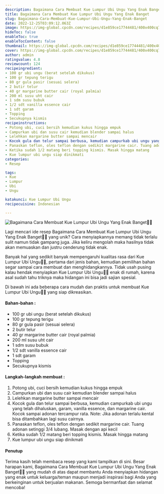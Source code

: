 ```yaml
---
description: Bagaimana Cara Membuat Kue Lumpur Ubi Ungu Yang Enak Banget"
title: Bagaimana Cara Membuat Kue Lumpur Ubi Ungu Yang Enak Banget
slug: Bagaimana-Cara-Membuat-Kue-Lumpur-Ubi-Ungu-Yang-Enak-Banget
date: 2022-12-25T03:09:12.063Z
image: https://img-global.cpcdn.com/recipes/d1e859ce17744481/400x400cq70/photo.jpg
hideToc: false
enableToc: true
enableTocContent: false
thumbnail: https://img-global.cpcdn.com/recipes/d1e859ce17744481/400x400cq70/photo.jpg
cover: https://img-global.cpcdn.com/recipes/d1e859ce17744481/400x400cq70/photo.jpg
author: admin
ratingvalue: 4.8
reviewcount: 124
recipeingredient:
- 100 gr ubi ungu (berat setelah dikukus)
- 100 gr tepung terigu
- 80 gr gula pasir (sesuai selera)
- 2 butir telur
- 40 gr margarine butter cair (royal palmia)
- 200 ml susu uht cair
- 1 sdm susu bubuk
- 1/2 sdt vanilla essence cair
- 1 sdt garam
- Topping
- Secukupnya kismis
recipeinstructions:
- Potong ubi, cuci bersih kemudian kukus hingga empuk
- Campurkan ubi dan susu cair kemudian blender sampai halus
- Lelehkan margarine butter sampai mencair
- Kocok gula dan telur sampai berbusa, kemudian campurkab ubi ungu yang telah dihaluskan, garam, vanilla essence, dan margarine cair. Kocok sampai adonan tercampur rata. Note: Jika adonan terlalu kental bisa ditambahkan lagi susu cairnya.
- Panaskan teflon, oles teflon dengan sedikit margarine cair. Tuang adonan setinggi 3/4 lubang. Masak dengan api kecil
- Ketika sudah 1/2 matang beri topping kismis. Masak hingga matang
- Kue lumpur ubi ungu siap dinikmati
categories:
- Resep

tags:
- Kue
- Lumpur
- Ubi
- Ungu

katakunci: Kue Lumpur Ubi Ungu
recipecuisine: Indonesian

---
```


![Bagaimana Cara Membuat Kue Lumpur Ubi Ungu Yang Enak Banget👩‍🍳](https://img-global.cpcdn.com/recipes/d1e859ce17744481/400x400cq70/photo.jpg)

Lagi mencari ide resep Bagaimana Cara Membuat Kue Lumpur Ubi Ungu Yang Enak Banget👩‍🍳 yang unik? Cara menyiapkannya memang tidak terlalu sulit namun tidak gampang juga. Jika keliru mengolah maka hasilnya tidak akan memuaskan dan justru cenderung tidak enak.

Banyak hal yang sedikit banyak mempengaruhi kualitas rasa dari Kue Lumpur Ubi Ungu👩‍🍳, pertama dari jenis bahan, kemudian pemilihan bahan segar sampai cara membuat dan menghidangkannya. Tidak usah pusing kalau hendak menyiapkan Kue Lumpur Ubi Ungu👩‍🍳 enak di rumah, karena asal sudah tahu triknya maka hidangan ini bisa jadi sajian spesial.

Di bawah ini ada beberapa cara mudah dan praktis untuk membuat Kue Lumpur Ubi Ungu👩‍🍳 yang siap dikreasikan.

<!--inarticleads1-->

#### Bahan-bahan :

- 100 gr ubi ungu (berat setelah dikukus)
- 100 gr tepung terigu
- 80 gr gula pasir (sesuai selera)
- 2 butir telur
- 40 gr margarine butter cair (royal palmia)
- 200 ml susu uht cair
- 1 sdm susu bubuk
- 1/2 sdt vanilla essence cair
- 1 sdt garam
- Topping
- Secukupnya kismis

<!--inarticleads2-->

#### Langkah-langkah membuat :

1. Potong ubi, cuci bersih kemudian kukus hingga empuk
1. Campurkan ubi dan susu cair kemudian blender sampai halus
1. Lelehkan margarine butter sampai mencair
1. Kocok gula dan telur sampai berbusa, kemudian campurkab ubi ungu yang telah dihaluskan, garam, vanilla essence, dan margarine cair. Kocok sampai adonan tercampur rata. Note: Jika adonan terlalu kental bisa ditambahkan lagi susu cairnya.
1. Panaskan teflon, oles teflon dengan sedikit margarine cair. Tuang adonan setinggi 3/4 lubang. Masak dengan api kecil
1. Ketika sudah 1/2 matang beri topping kismis. Masak hingga matang
1. Kue lumpur ubi ungu siap dinikmati

#### Penutup

Terima kasih telah membaca resep yang kami tampilkan di sini. Besar harapan kami, Bagaimana Cara Membuat Kue Lumpur Ubi Ungu Yang Enak Banget👩‍🍳 yang mudah di atas dapat membantu Anda menyiapkan hidangan yang enak untuk keluarga/teman maupun menjadi inspirasi bagi Anda yang berkeinginan untuk berjualan makanan. Semoga bermanfaat dan selamat mencoba!